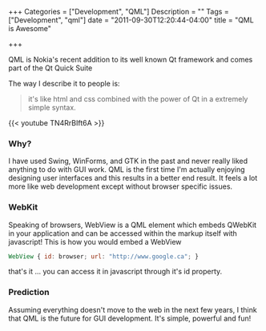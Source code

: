 +++
Categories = ["Development", "QML"]
Description = ""
Tags = ["Development", "qml"]
date = "2011-09-30T12:20:44-04:00"
title = "QML is Awesome"

+++

QML is Nokia's recent addition to its well known Qt framework and comes part of the Qt Quick Suite 

The way I describe it to people is: 

> it's like html and css combined with the power of Qt in a extremely simple syntax.

{{< youtube TN4RrBIft6A >}}

### Why?

I have used Swing, WinForms, and GTK in the past and never really liked anything to do with GUI work. QML is the first time I'm actually enjoying designing user interfaces and this results in a better end result. It feels a lot more like web development except without browser specific issues.

### WebKit

Speaking of browsers, WebView is a QML element which embeds QWebKit in your application and can be accessed within the markup itself with javascript! This is how you would embed a WebView

``` qml
WebView { id: browser; url: "http://www.google.ca"; }
```

that's it ... you can access it in javascript through it's id property.

### Prediction

Assuming everything doesn't move to the web in the next few years, I think that QML is the future for GUI development.  It's simple, powerful and fun!
